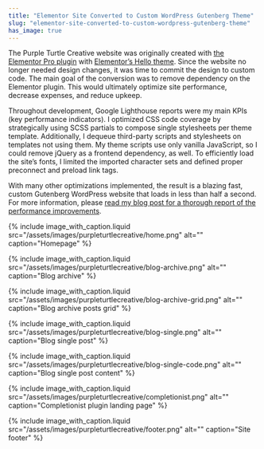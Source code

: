```yaml
---
title: "Elementor Site Converted to Custom WordPress Gutenberg Theme"
slug: "elementor-site-converted-to-custom-wordpress-gutenberg-theme"
has_image: true
---
```


The Purple Turtle Creative website was originally created with <a href="https://elementor.com/products/hello-theme/" target="_blank" rel="noreferrer noopener">the Elementor Pro plugin</a> with <a href="https://elementor.com/hello-theme/" target="_blank" rel="noreferrer noopener">Elementor&#8217;s Hello theme</a>. Since the website no longer needed design changes, it was time to commit the design to custom code. The main goal of the conversion was to remove dependency on the Elementor plugin. This would ultimately optimize site performance, decrease expenses, and reduce upkeep.

Throughout development, Google Lighthouse reports were my main KPIs (key performance indicators). I optimized CSS code coverage by strategically using SCSS partials to compose single stylesheets per theme template. Additionally, I dequeue third-party scripts and stylesheets on templates not using them. My theme scripts use only vanilla JavaScript, so I could remove jQuery as a frontend dependency, as well. To efficiently load the site&#8217;s fonts, I limited the imported character sets and defined proper preconnect and preload link tags.

With many other optimizations implemented, the result is a blazing fast, custom Gutenberg WordPress website that loads in less than half a second. For more information, please <a href="https://purpleturtlecreative.com/blog/2020/12/elementor-pro-vs-custom-wordpress-theme-performance-report/" target="_blank" rel="noreferrer noopener">read my blog post for a thorough report of the performance improvements</a>.

{% include image_with_caption.liquid
   src="/assets/images/purpleturtlecreative/home.png"
   alt=""
   caption="Homepage" %}

{% include image_with_caption.liquid
   src="/assets/images/purpleturtlecreative/blog-archive.png"
   alt=""
   caption="Blog archive" %}

{% include image_with_caption.liquid
   src="/assets/images/purpleturtlecreative/blog-archive-grid.png"
   alt=""
   caption="Blog archive posts grid" %}

{% include image_with_caption.liquid
   src="/assets/images/purpleturtlecreative/blog-single.png"
   alt=""
   caption="Blog single post" %}

{% include image_with_caption.liquid
   src="/assets/images/purpleturtlecreative/blog-single-code.png"
   alt=""
   caption="Blog single post content" %}

{% include image_with_caption.liquid
   src="/assets/images/purpleturtlecreative/completionist.png"
   alt=""
   caption="Completionist plugin landing page" %}

{% include image_with_caption.liquid
   src="/assets/images/purpleturtlecreative/footer.png"
   alt=""
   caption="Site footer" %}
